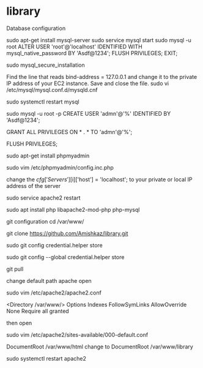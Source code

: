 # library
 
Database configuration

sudo apt-get install mysql-server 
sudo service mysql start 
sudo mysql -u root 
ALTER USER 'root'@'localhost' IDENTIFIED WITH mysql_native_password BY 'Asdf@1234'; 
FLUSH PRIVILEGES;
EXIT;

sudo mysql_secure_installation

Find the line that reads bind-address = 127.0.0.1 and change it to the private IP address of your EC2 instance. Save and close the file. 
sudo vi /etc/mysql/mysql.conf.d/mysqld.cnf

sudo systemctl restart mysql

sudo mysql -u root -p 
CREATE USER 'admn'@'%' IDENTIFIED BY 'Asdf@1234';

GRANT ALL PRIVILEGES ON * . * TO 'admn'@'%';

FLUSH PRIVILEGES;

sudo apt-get install phpmyadmin

sudo vim /etc/phpmyadmin/config.inc.php

change the $cfg['Servers'][$i]['host'] = 'localhost'; to your private or local IP address of the server

sudo service apache2 restart

sudo apt install php libapache2-mod-php php-mysql

git configuration
cd /var/www/

git clone https://github.com/Amishkaz/library.git

sudo git config credential.helper store

sudo git config --global credential.helper store
 
git pull



change default path apache
open

sudo vim /etc/apache2/apache2.conf

<Directory /var/www/>
        Options Indexes FollowSymLinks
        AllowOverride None
        Require all granted
</Directory>

then open 

sudo vim /etc/apache2/sites-available/000-default.conf

DocumentRoot /var/www/html
change to
DocumentRoot /var/www/library

sudo systemctl restart apache2
